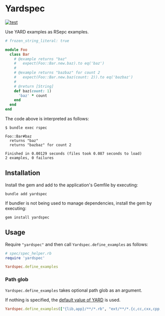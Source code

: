 # Yardspec

[![test](https://github.com/r7kamura/yardspec/actions/workflows/test.yml/badge.svg)](https://github.com/r7kamura/yardspec/actions/workflows/test.yml)

Use YARD examples as RSepc examples.

```ruby
# frozen_string_literal: true

module Foo
  class Bar
    # @example returns "baz"
    #   expect(Foo::Bar.new.baz).to eq('baz')
    #
    # @example returns "bazbaz" for count 2
    #   expect(Foo::Bar.new.baz(count: 2)).to eq('bazbaz')
    #
    # @return [String]
    def baz(count: 1)
      'baz' * count
    end
  end
end
```

The code above is interpreted as follows:

```
$ bundle exec rspec

Foo::Bar#baz
  returns "baz"
  returns "bazbaz" for count 2

Finished in 0.00129 seconds (files took 0.087 seconds to load)
2 examples, 0 failures
```

## Installation

Install the gem and add to the application's Gemfile by executing:

```
bundle add yardspec
```

If bundler is not being used to manage dependencies, install the gem by executing:

```
gem install yardspec
```

## Usage

Require `"yardspec"` and then call `Yardspec.define_examples` as follows:

```ruby
# spec/spec_helper.rb
require 'yardspec'

Yardspec.define_examples
```

### Path glob

`Yardspec.define_examples` takes optional path glob as an argument.

If nothing is specified, the [default value of YARD](https://github.com/lsegal/yard/blob/0a550939f9b422f1bc4f46481749405284546ef9/lib/yard/parser/source_parser.rb#L69-L71) is used.

```ruby
Yardspec.define_examples(["{lib,app}/**/*.rb", "ext/**/*.{c,cc,cxx,cpp,rb}"])
```
